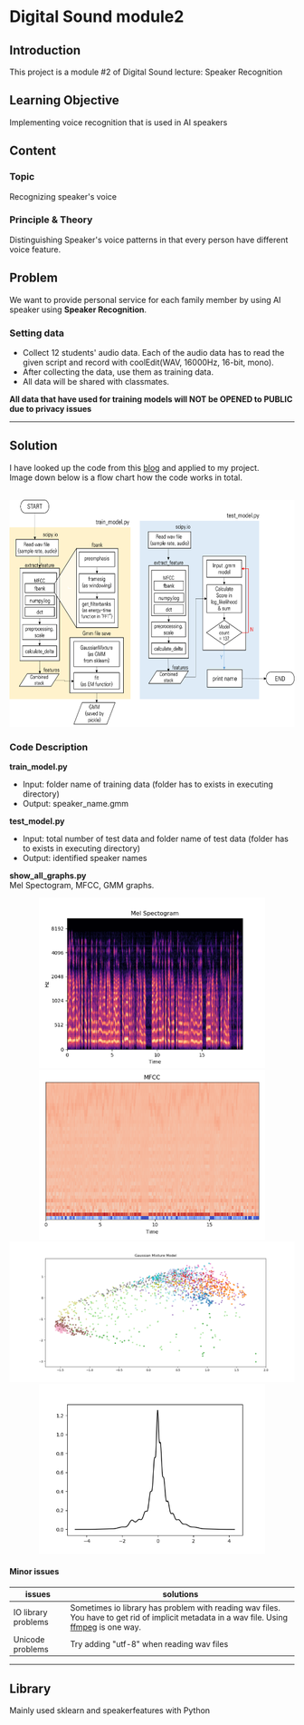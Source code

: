 # Digital Sound module2

## Introduction
This project is a module #2 of Digital Sound lecture: Speaker Recognition  

## Learning Objective
Implementing voice recognition that is used in AI speakers 

## Content

### Topic
Recognizing speaker's voice

### Principle & Theory
Distinguishing Speaker's voice patterns in that every person have different voice feature.

## Problem
We want to provide personal service for each family member by using AI speaker using **Speaker Recognition**.  

### Setting data
* Collect 12 students' audio data. Each of the audio data has to read the given script and record with coolEdit(WAV, 16000Hz, 16-bit, mono).
* After collecting the data, use them as training data. 
* All data will be shared with classmates.  

**All data that have used for training models will NOT be OPENED to PUBLIC due to privacy issues**

---
## Solution
I have looked up the code from this [blog](https://appliedmachinelearning.blog/2017/11/14/spoken-speaker-identification-based-on-gaussian-mixture-models-python-implementation/) and applied to my project.   
Image down below is a flow chart how the code works in total. <br><br>
<p align = "center">
<img src = "./img/python_code_explain.png", height = 400></img>
</p>

### Code Description
**train_model.py**  

* Input: folder name of training data (folder has to exists in executing directory)
* Output: speaker_name.gmm

**test_model.py**
* Input: total number of test data and folder name of test data (folder has to exists in executing directory)
* Output: identified speaker names
  
**show_all_graphs.py**  
Mel Spectogram, MFCC, GMM graphs.
<p align = "center">
<img src = "./img/Mel_spectogram.png", height = 300></img>
<img src = "./img/MFCC.png", height = 300></img>
<img src = "./img/GaussianClustered.png", width = 735></img>
<img src = "./img/GaussianModel.png", height = 300></img>
</p>


#### Minor issues
issues | solutions
---|---  
IO library problems | Sometimes io library has problem with reading wav files. You have to get rid of implicit metadata in a wav file. Using [ffmpeg](www.ffmpeg.org) is one way.  
Unicode problems | Try adding "utf-8" when reading wav files

---

## Library
Mainly used sklearn and speakerfeatures with Python

